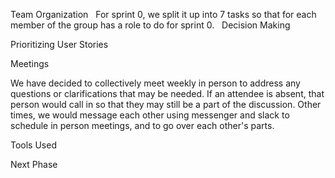 Team Organization
  
  For sprint 0, we split it up into 7 tasks so that for each member of the group has a role to do for sprint 0. 
  
Decision Making
  
  
  
Prioritizing User Stories

  
  
Meetings

  We have decided to collectively meet weekly in person to address any questions or clarifications that may be needed. If an attendee is absent, that person would call in so that they may still be a part of the discussion. Other times, we would message each other using messenger and slack to schedule in person meetings, and to go over each other's parts.

Tools Used



Next Phase
  
